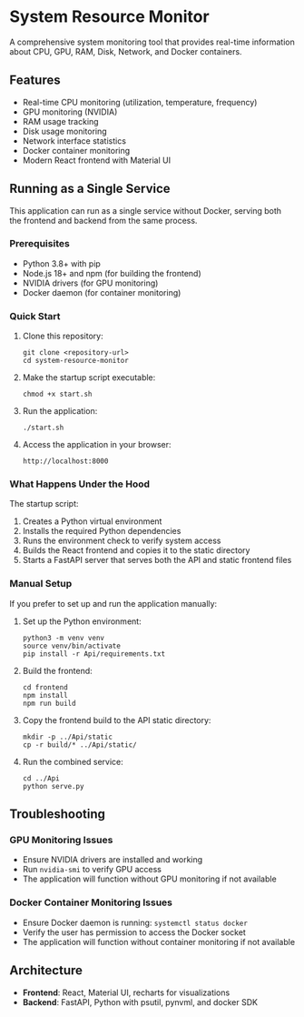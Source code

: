 # System Resource Monitor

A comprehensive system monitoring tool that provides real-time information about CPU, GPU, RAM, Disk, Network, and Docker containers.

## Features

- Real-time CPU monitoring (utilization, temperature, frequency)
- GPU monitoring (NVIDIA)
- RAM usage tracking
- Disk usage monitoring
- Network interface statistics
- Docker container monitoring
- Modern React frontend with Material UI

## Running as a Single Service

This application can run as a single service without Docker, serving both the frontend and backend from the same process.

### Prerequisites

- Python 3.8+ with pip
- Node.js 18+ and npm (for building the frontend)
- NVIDIA drivers (for GPU monitoring)
- Docker daemon (for container monitoring)

### Quick Start

1. Clone this repository:
   ```
   git clone <repository-url>
   cd system-resource-monitor
   ```

2. Make the startup script executable:
   ```
   chmod +x start.sh
   ```

3. Run the application:
   ```
   ./start.sh
   ```

4. Access the application in your browser:
   ```
   http://localhost:8000
   ```

### What Happens Under the Hood

The startup script:
1. Creates a Python virtual environment
2. Installs the required Python dependencies
3. Runs the environment check to verify system access
4. Builds the React frontend and copies it to the static directory
5. Starts a FastAPI server that serves both the API and static frontend files

### Manual Setup

If you prefer to set up and run the application manually:

1. Set up the Python environment:
   ```
   python3 -m venv venv
   source venv/bin/activate
   pip install -r Api/requirements.txt
   ```

2. Build the frontend:
   ```
   cd frontend
   npm install
   npm run build
   ```

3. Copy the frontend build to the API static directory:
   ```
   mkdir -p ../Api/static
   cp -r build/* ../Api/static/
   ```

4. Run the combined service:
   ```
   cd ../Api
   python serve.py
   ```

## Troubleshooting

### GPU Monitoring Issues
- Ensure NVIDIA drivers are installed and working
- Run `nvidia-smi` to verify GPU access
- The application will function without GPU monitoring if not available

### Docker Container Monitoring Issues
- Ensure Docker daemon is running: `systemctl status docker`
- Verify the user has permission to access the Docker socket
- The application will function without container monitoring if not available

## Architecture

- **Frontend**: React, Material UI, recharts for visualizations
- **Backend**: FastAPI, Python with psutil, pynvml, and docker SDK 